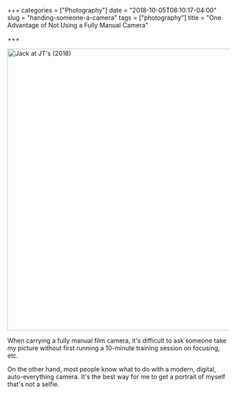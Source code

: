 +++
categories = ["Photography"]
date = "2018-10-05T08:10:17-04:00"
slug = "handing-someone-a-camera"
tags = ["photography"]
title = "One Advantage of Not Using a Fully Manual Camera"

+++

<a data-flickr-embed="true" data-footer="true"  href="https://www.flickr.com/photos/jbaty/30169729857/in/dateposted-public/" title="Jack at JT&#x27;s (2018)"><img src="https://farm2.staticflickr.com/1962/30169729857_38137ae97b_c.jpg" width="800" height="640" alt="Jack at JT&#x27;s (2018)"></a>

When carrying a fully manual film camera, it's difficult to ask someone take my picture without first running a 10-minute training session on focusing, etc.

On the other hand, most people know what to do with a modern, digital, auto-everything camera. It's the best way for me to get a portrait of myself that's not a selfie.